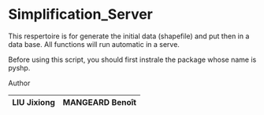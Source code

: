 # Simplification_Server

This respertoire is for generate the initial data (shapefile) and put then in a data base.
All functions will run automatic in a serve.

Before using this script, you should first instrale the package whose name is pyshp.


Author

| LIU Jixiong  | MANGEARD Benoît |
| ------------ | --------------- |
